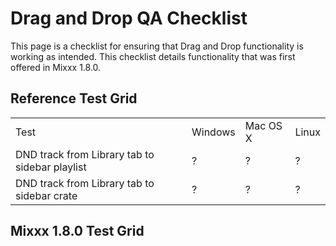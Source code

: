 # Drag and Drop QA Checklist

This page is a checklist for ensuring that Drag and Drop functionality
is working as intended. This checklist details functionality that was
first offered in Mixxx 1.8.0.

## Reference Test Grid

|                                                |         |          |       |
| ---------------------------------------------- | ------- | -------- | ----- |
| Test                                           | Windows | Mac OS X | Linux |
| DND track from Library tab to sidebar playlist | ?       | ?        | ?     |
| DND track from Library tab to sidebar crate    | ?       | ?        | ?     |

## Mixxx 1.8.0 Test Grid
